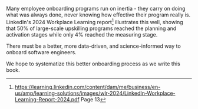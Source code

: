 Many employee onboarding programs run on inertia - they carry on doing what was always done, never knowing how effective their program really is. LinkedIn's 2024 Workplace Learning report[^1] illustrates this well, showing that 50% of large-scale upskilling programs reached the planning and activation stages while only 4% reached the measuring stage.

There must be a better, more data-driven, and science-informed way to onboard software engineers.

We hope to systematize this better onboarding process as we write this book.

[^1]: https://learning.linkedin.com/content/dam/me/business/en-us/amp/learning-solutions/images/wlr-2024/LinkedIn-Workplace-Learning-Report-2024.pdf Page 13
